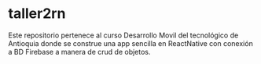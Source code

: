 # taller2rn

Este repositorio pertenece al curso Desarrollo Movil del tecnológico de Antioquia donde se construe una app sencilla en ReactNative con conexión a BD Firebase a manera de crud de objetos.
